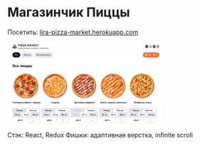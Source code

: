 # Магазинчик Пиццы

Посетить: <a href="https://lira-pizza-market.herokuapp.com/">lira-pizza-market.herokuapp.com</a>

<img src="https://github.com/lira-bazh/pizza-market/blob/master/screen.png" width="350">

Стэк: React, Redux
Фишки: адаптивная верстка, infinite scroll

